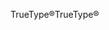 <span data-ttu-id="d43f2-101">TrueType®</span><span class="sxs-lookup"><span data-stu-id="d43f2-101">TrueType®</span></span>